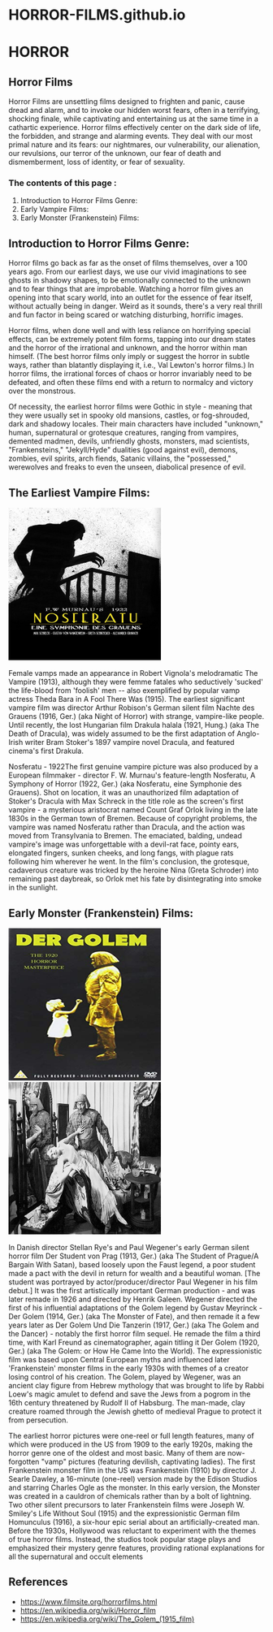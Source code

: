 # HORROR-FILMS.github.io
<h1> HORROR </h1>
<h2>Horror Films </h2>
<p>Horror Films are unsettling films designed to frighten and panic, cause dread and alarm, and to invoke our hidden worst fears, often in a terrifying, shocking finale, while captivating and entertaining us at the same time in a cathartic experience. Horror films effectively center on the dark side of life, the forbidden, and strange and alarming events. They deal with our most primal nature and its fears: our nightmares, our vulnerability, our alienation, our revulsions, our terror of the unknown, our fear of death and dismemberment, loss of identity, or fear of sexuality.</p>
<h3> The contents of this page : </h3>
<ol><li> Introduction to Horror Films Genre: </li>
  <li>Early Vampire Films: </li>
  <li>Early Monster (Frankenstein) Films: </li></ol>
<h2>Introduction to Horror Films Genre: </h2>

 <p>Horror films go back as far as the onset of films themselves, over a 100 years ago. From our earliest days, we use our vivid imaginations to see ghosts in shadowy shapes, to be emotionally connected to the unknown and to fear things that are improbable. Watching a horror film gives an opening into that scary world, into an outlet for the essence of fear itself, without actually being in danger. Weird as it sounds, there's a very real thrill and fun factor in being scared or watching disturbing, horrific images.

Horror films, when done well and with less reliance on horrifying special effects, can be extremely potent film forms, tapping into our dream states and the horror of the irrational and unknown, and the horror within man himself. (The best horror films only imply or suggest the horror in subtle ways, rather than blatantly displaying it, i.e., Val Lewton's horror films.) In horror films, the irrational forces of chaos or horror invariably need to be defeated, and often these films end with a return to normalcy and victory over the monstrous.

Of necessity, the earliest horror films were Gothic in style - meaning that they were usually set in spooky old mansions, castles, or fog-shrouded, dark and shadowy locales. Their main characters have included "unknown," human, supernatural or grotesque creatures, ranging from vampires, demented madmen, devils, unfriendly ghosts, monsters, mad scientists, "Frankensteins," "Jekyll/Hyde" dualities (good against evil), demons, zombies, evil spirits, arch fiends, Satanic villains, the "possessed," werewolves and freaks to even the unseen, diabolical presence of evil.</p>
<h2>The Earliest  Vampire Films: </h2>
<img  src = "noseferatu-horror.jpg" width="300px" height ='300px' >
<p>Female vamps made an appearance in Robert Vignola's melodramatic The Vampire (1913), although they were femme fatales who seductively 'sucked' the life-blood from 'foolish' men -- also exemplified by popular vamp actress Theda Bara in A Fool There Was (1915). The earliest significant vampire film was director Arthur Robison's German silent film Nachte des Grauens (1916, Ger.) (aka Night of Horror) with strange, vampire-like people. Until recently, the lost Hungarian film Drakula halala (1921, Hung.) (aka The Death of Dracula), was widely assumed to be the first adaptation of Anglo-Irish writer Bram Stoker's 1897 vampire novel Dracula, and featured cinema's first Drakula.

Nosferatu - 1922The first genuine vampire picture was also produced by a European filmmaker - director F. W. Murnau's feature-length Nosferatu, A Symphony of Horror (1922, Ger.) (aka Nosferatu, eine Symphonie des Grauens). Shot on location, it was an unauthorized film adaptation of Stoker's Dracula with Max Schreck in the title role as the screen's first vampire - a mysterious aristocrat named Count Graf Orlok living in the late 1830s in the German town of Bremen. Because of copyright problems, the vampire was named Nosferatu rather than Dracula, and the action was moved from Transylvania to Bremen. The emaciated, balding, undead vampire's image was unforgettable with a devil-rat face, pointy ears, elongated fingers, sunken cheeks, and long fangs, with plague rats following him wherever he went. In the film's conclusion, the grotesque, cadaverous creature was tricked by the heroine Nina (Greta Schroder) into remaining past daybreak, so Orlok met his fate by disintegrating into smoke in the sunlight.</p>

<p></p>
<h2>Early Monster (Frankenstein) Films:  </h2>
<img src="dergolem.jpg" height='300px' width='300px' />
<img src="golem.jpeg" height='300px' width ='300px'/>

<p>In Danish director Stellan Rye's and Paul Wegener's early German silent horror film Der Student von Prag (1913, Ger.) (aka The Student of Prague/A Bargain With Satan), based loosely upon the Faust legend, a poor student made a pact with the devil in return for wealth and a beautiful woman. [The student was portrayed by actor/producer/director Paul Wegener in his film debut.] It was the first artistically important German production - and was later remade in 1926 and directed by Henrik Galeen. Wegener directed the first of his influential adaptations of the Golem legend by Gustav Meyrinck - Der Golem (1914, Ger.) (aka The Monster of Fate), and then remade it a few years later as Der Golem Und Die Tanzerin (1917, Ger.) (aka The Golem and the Dancer) - notably the first horror film sequel. He remade the film a third time, with Karl Freund as cinematographer, again titling it Der Golem (1920, Ger.) (aka The Golem: or How He Came Into the World). The expressionistic film was based upon Central European myths and influenced later 'Frankenstein' monster films in the early 1930s with themes of a creator losing control of his creation. The Golem, played by Wegener, was an ancient clay figure from Hebrew mythology that was brought to life by Rabbi Loew's magic amulet to defend and save the Jews from a pogrom in the 16th century threatened by Rudolf II of Habsburg. The man-made, clay creature roamed through the Jewish ghetto of medieval Prague to protect it from persecution.

The earliest horror pictures were one-reel or full length features, many of which were produced in the US from 1909 to the early 1920s, making the horror genre one of the oldest and most basic. Many of them are now-forgotten "vamp" pictures (featuring devilish, captivating ladies). The first Frankenstein monster film in the US was Frankenstein (1910) by director J. Searle Dawley, a 16-minute (one-reel) version made by the Edison Studios and starring Charles Ogle as the monster. In this early version, the Monster was created in a cauldron of chemicals rather than by a bolt of lightning. Two other silent precursors to later Frankenstein films were Joseph W. Smiley's Life Without Soul (1915) and the expressionistic German film Homunculus (1916), a six-hour epic serial about an artificially-created man. Before the 1930s, Hollywood was reluctant to experiment with the themes of true horror films. Instead, the studios took popular stage plays and emphasized their mystery genre features, providing rational explanations for all the supernatural and occult elements</p>
<h2>References</h2>
<ul>
  <li><a href="https://www.filmsite.org/horrorfilms.html">https://www.filmsite.org/horrorfilms.html</li>
  <li><a href ="https://en.wikipedia.org/wiki/Horror_film">https://en.wikipedia.org/wiki/Horror_film</li>
<li><a href ="https://en.wikipedia.org/wiki/The_Golem_(1915_film)">https://en.wikipedia.org/wiki/The_Golem_(1915_film)</li></ul>
